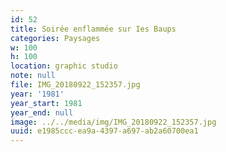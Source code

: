 ```yaml
---
id: 52
title: Soirée enflammée sur Ies Baups
categories: Paysages
w: 100
h: 100
location: graphic studio
note: null
file: IMG_20180922_152357.jpg
year: '1981'
year_start: 1981
year_end: null
image: ../../media/img/IMG_20180922_152357.jpg
uuid: e1985ccc-ea9a-4397-a697-ab2a60700ea1
---
```


